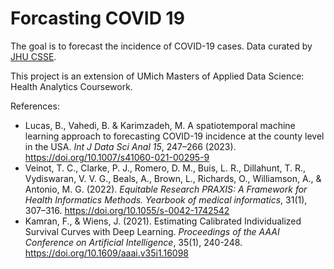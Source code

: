 # Forcasting COVID 19

The goal is to forecast the incidence of COVID-19 cases. Data curated by [JHU CSSE](https://github.com/CSSEGISandData/).

This project is an extension of UMich Masters of Applied Data Science: Health Analytics Coursework.


References:

- Lucas, B., Vahedi, B. & Karimzadeh, M. A spatiotemporal machine learning approach to forecasting COVID-19 incidence at the county level in the USA. *Int J Data Sci Anal 15*, 247–266 (2023). https://doi.org/10.1007/s41060-021-00295-9
- Veinot, T. C., Clarke, P. J., Romero, D. M., Buis, L. R., Dillahunt, T. R., Vydiswaran, V. V. G., Beals, A., Brown, L., Richards, O., Williamson, A., & Antonio, M. G. (2022). *Equitable Research PRAXIS: A Framework for Health Informatics Methods. Yearbook of medical informatics*, 31(1), 307–316. https://doi.org/10.1055/s-0042-1742542
- Kamran, F., & Wiens, J. (2021). Estimating Calibrated Individualized Survival Curves with Deep Learning. *Proceedings of the AAAI Conference on Artificial Intelligence*, 35(1), 240-248. https://doi.org/10.1609/aaai.v35i1.16098